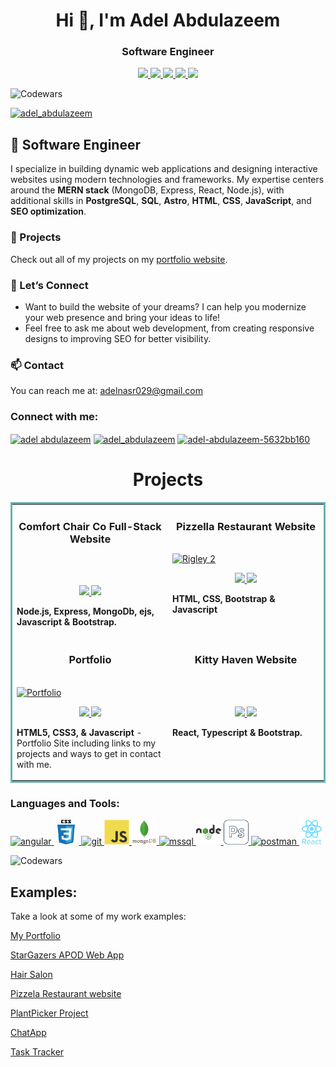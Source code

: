 <h1 align="center">Hi 👋, I'm Adel Abdulazeem</h1>
<h3 align="center">Software Engineer</h3>

<p align="center">
  <a href="https://adelabdulazeem.netlify.app" target="_blank">
    <img src="https://img.shields.io/static/v1?label=|&message=My Portfolio&color=23555f&style=plastic&logo=react&logo-color=white"/>
  </a>
  <a href="https://www.linkedin.com/in/adel-abdulazeem/" target="_blank">
    <img src="https://img.shields.io/static/v1?label=|&message=LINKED-IN&color=cdf998&style=plastic&logo=linkedin&logo-color=white"/>
  </a>
  <a href="https://twitter.com/Adel_abdulazeem" target="_blank">
    <img src="https://img.shields.io/static/v1?label=|&message=TWITTER&color=23555f&style=plastic&logo=twitter&logo-color=white"/>
  </a>
  <a href="https://wellfound.com/u/adel-abdulazeem" target="_blank">
      <img src="https://img.shields.io/static/v1?label=|&message=ANGEL-LIST&color=cdf998&style=plastic&logo=angellist&logo-color=white"/>
  </a>
<!--   <a href="#" target="_blank">
      <img src="https://img.shields.io/static/v1?label=|&message=RESUME&color=23555f&style=plastic&logo=react&logo-color=white"/>
  </a> -->
   </a>
  <a href="https://adelabdulazeem.netlify.app/post/sink/" target="_blank">
      <img src="https://img.shields.io/static/v1?label=|&message=MVC Lecture&color=23555f&style=plastic&logo=react&logo-color=white"/>
  </a>
</p>

![Codewars](https://www.codewars.com/users/Adel%20Abdulazeem/badges/large)

<p align="left"> <a href="https://twitter.com/adel_abdulazeem" target="blank"><img src="https://img.shields.io/twitter/follow/adel_abdulazeem?logo=twitter&style=for-the-badge" alt="adel_abdulazeem" /></a> </p>

## 🔭 Software Engineer

I specialize in building dynamic web applications and designing interactive websites using modern technologies and frameworks. My expertise centers around the **MERN stack** (MongoDB, Express, React, Node.js), with additional skills in **PostgreSQL**, **SQL**, **Astro**, **HTML**, **CSS**, **JavaScript**, and **SEO optimization**.

### 💼 Projects
Check out all of my projects on my [portfolio website](https://adelabdulazeem.netlify.app).

### 💬 Let’s Connect
- Want to build the website of your dreams? I can help you modernize your web presence and bring your ideas to life!
- Feel free to ask me about web development, from creating responsive designs to improving SEO for better visibility.

### 📫 Contact
You can reach me at: [adelnasr029@gmail.com](mailto:adelnasr029@gmail.com)

<h3 align="left">Connect with me:</h3>
<p align="left">
<a href="https://adelabdulazeem.netlify.app/" target="blank"><img align="center" src="https://raw.githubusercontent.com/rahuldkjain/github-profile-readme-generator/master/src/images/icons/Social/codepen.svg" alt="adel abdulazeem" height="30" width="40" /></a>
<a href="https://twitter.com/adel_abdulazeem" target="blank"><img align="center" src="https://raw.githubusercontent.com/rahuldkjain/github-profile-readme-generator/master/src/images/icons/Social/twitter.svg" alt="adel_abdulazeem" height="30" width="40" /></a>
<a href="https://linkedin.com/in/adel-abdulazeem-5632bb160" target="blank"><img align="center" src="https://raw.githubusercontent.com/rahuldkjain/github-profile-readme-generator/master/src/images/icons/Social/linked-in-alt.svg" alt="adel-abdulazeem-5632bb160" height="30" width="40" /></a>
</p>

<h1 align="center">Projects</h1>
<table bordercolor="#66b2b2"> 
  <tr>
    <td width="50%" valign="top">
      <h3 align="center">Comfort Chair Co Full-Stack Website</h3>
        <br />
        <a target="_blank" href="#">
            <img src="https://github.com/adelnasr029/adelnasr029/assets/108176783/636f9259-7a6b-45b0-a8b1-6121fe66e6f5" width="100%" alt=""/>
        </a>
        <br />
        <p align="center">
  <a href="https://github.com/adelnasr029/chairs-store-website" target="_blank">
    <img src="https://img.shields.io/static/v1?label=|&message=REPO&color=23555f&style=plastic&logo=github&logo-color=white"/>
  </a>  
  <a href="https://chairs-store-website.onrender.com/menu" target="_blank">
    <img src="https://img.shields.io/static/v1?label=|&message=WEBSITE&color=cdf998&style=plastic&logo=wordpress&logo-color=white"/>
  </a>
      </p>
        <p><strong> Node.js, Express, MongoDb, ejs, Javascript & Bootstrap.</strong> </p>
    </td>
    <td width="50%" valign="top">
      <h3 align="center">Pizzella Restaurant Website</h3>
        <br />
      <a target="_blank" href="https://pizza-restaurant-webdemo.netlify.app/">
            <img src="https://github.com/adelnasr029/adelnasr029/assets/108176783/982f2f11-2cf5-4863-b667-9601c338a074" width="100%"  alt="Rigley 2"/>
        </a>
        <br />
        <p align="center">
  <a href="https://github.com/adelnasr029/pizza-restaurant-website" target="_blank">
    <img src="https://img.shields.io/static/v1?label=|&message=REPO&color=23555f&style=plastic&logo=github&logo-color=white"/>
  </a>
  <a href="https://pizza-restaurant-webdemo.netlify.app/" target="_blank">
    <img src="https://img.shields.io/static/v1?label=|&message=WEBSITE&color=cdf998&style=plastic&logo=wordpress&logo-color=white"/>
  </a>
      </p>
        <p><strong>HTML, CSS, Bootstrap & Javascript</strong></p>
    </td>
  </tr>
  
  <tr>
    <td width="50%" valign="top">
      <h3 align="center">Portfolio</h3>
      <br />
        <a target="_blank" href="https://adelabdulazeem.netlify.app/">
          <img src="https://github.com/user-attachments/assets/3228aedd-220c-4724-8f6d-db0f785994d2" width="100%" alt="Portfolio"/>
        </a>
      <br />
        <p align="center">
  <a href="https://github.com/adelnasr029/my-portfolio" target="_blank">
    <img src="https://img.shields.io/static/v1?label=|&message=REPO&color=23555f&style=plastic&logo=github&logo-color=white"/>
  </a>
  <a href="https://adelabdulazeem.netlify.app/" target="_blank">
    <img src="https://img.shields.io/static/v1?label=|&message=WEBSITE&color=cdf998&style=plastic&logo=wordpress&logo-color=white"/>
  </a>
      </p>
        <p><strong>HTML5, CSS3, & Javascript</strong> - Portfolio Site including links to my projects and ways to get in contact with me.</p>
    </td>
        <td width="50%" valign="top">
      <h3 align="center">Kitty Haven Website</h3>
        <br />
        <a target="_blank" href="#">
            <img src="https://github.com/user-attachments/assets/8a08ad5d-092d-4974-b3a9-a179c7713e78" width="100%" alt=""/>
        </a>
        <br />
        <p align="center">
  <a href="https://github.com/adelnasr029/kitten-store-demo" target="_blank">
    <img src="https://img.shields.io/static/v1?label=|&message=REPO&color=23555f&style=plastic&logo=github&logo-color=white"/>
  </a>  
  <a href="#" target="_blank">
    <img src="https://img.shields.io/static/v1?label=|&message=WEBSITE&color=cdf998&style=plastic&logo=wordpress&logo-color=white"/>
  </a>
      </p>
        <p><strong> React, Typescript & Bootstrap.</strong> </p>
    </td>
  </tr>
</table>

<h3 align="left">Languages and Tools:</h3>
<p align="left"> <a href="https://angular.io" target="_blank" rel="noreferrer"> <img src="https://angular.io/assets/images/logos/angular/angular.svg" alt="angular" width="40" height="40"/> </a> <a href="https://www.w3schools.com/css/" target="_blank" rel="noreferrer"> <img src="https://raw.githubusercontent.com/devicons/devicon/master/icons/css3/css3-original-wordmark.svg" alt="css3" width="40" height="40"/> </a> <a href="https://git-scm.com/" target="_blank" rel="noreferrer"> <img src="https://www.vectorlogo.zone/logos/git-scm/git-scm-icon.svg" alt="git" width="40" height="40"/> </a> <a href="https://developer.mozilla.org/en-US/docs/Web/JavaScript" target="_blank" rel="noreferrer"> <img src="https://raw.githubusercontent.com/devicons/devicon/master/icons/javascript/javascript-original.svg" alt="javascript" width="40" height="40"/> </a> <a href="https://www.mongodb.com/" target="_blank" rel="noreferrer"> <img src="https://raw.githubusercontent.com/devicons/devicon/master/icons/mongodb/mongodb-original-wordmark.svg" alt="mongodb" width="40" height="40"/> </a> <a href="https://www.microsoft.com/en-us/sql-server" target="_blank" rel="noreferrer"> <img src="https://www.svgrepo.com/show/303229/microsoft-sql-server-logo.svg" alt="mssql" width="40" height="40"/> </a> <a href="https://nodejs.org" target="_blank" rel="noreferrer"> <img src="https://raw.githubusercontent.com/devicons/devicon/master/icons/nodejs/nodejs-original-wordmark.svg" alt="nodejs" width="40" height="40"/> </a> <a href="https://www.photoshop.com/en" target="_blank" rel="noreferrer"> <img src="https://raw.githubusercontent.com/devicons/devicon/master/icons/photoshop/photoshop-line.svg" alt="photoshop" width="40" height="40"/> </a> <a href="https://postman.com" target="_blank" rel="noreferrer"> <img src="https://www.vectorlogo.zone/logos/getpostman/getpostman-icon.svg" alt="postman" width="40" height="40"/> </a> <a href="https://reactjs.org/" target="_blank" rel="noreferrer"> <img src="https://raw.githubusercontent.com/devicons/devicon/master/icons/react/react-original-wordmark.svg" alt="react" width="40" height="40"/> </a> </p>


![Codewars](https://github.r2v.ch/codewars?user=Adel%20Abdulazeem&name=true&top_languages=true)

## Examples:
Take a look at some of my work examples:

 [My Portfolio](https://adelabdulazeem.netlify.app/)

 [StarGazers APOD Web App](https://nasa-picture-every-day.netlify.app/)

 [Hair Salon](https://leviathansalon.netlify.app/)

 [Pizzela Restaurant website](https://pizza-restaurant-webdemo.netlify.app/)

 [PlantPicker Project](https://github.com/adelnasr029/PlantPicker)

 [ChatApp](https://github.com/adelnasr029/chatApp)
 
 [Task Tracker](https://github.com/adelnasr029/task-tracker)

